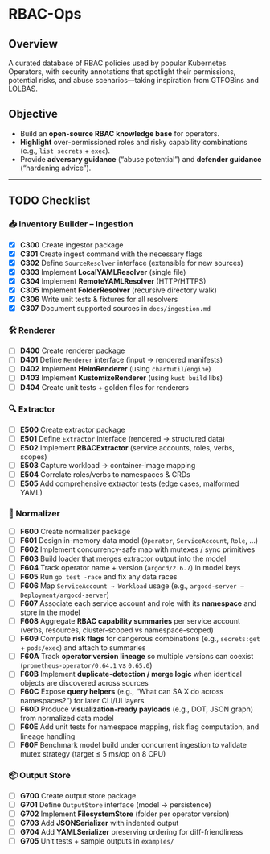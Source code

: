 # RBAC-Ops

## Overview

A curated database of RBAC policies used by popular Kubernetes Operators, with security annotations that spotlight their permissions, potential risks, and abuse scenarios—taking inspiration from GTFOBins and LOLBAS.

## Objective

- Build an **open-source RBAC knowledge base** for operators.  
- **Highlight** over-permissioned roles and risky capability combinations (e.g., `list secrets` + `exec`).  
- Provide **adversary guidance** (“abuse potential”) and **defender guidance** (“hardening advice”).

---

## TODO Checklist

### 📥 Inventory Builder – Ingestion

- [x] **C300** Create ingestor package
- [x] **C301** Create ingest command with the necessary flags
- [x] **C302** Define `SourceResolver` interface (extensible for new sources)  
- [x] **C303** Implement **LocalYAMLResolver** (single file)  
- [x] **C304** Implement **RemoteYAMLResolver** (HTTP/HTTPS)  
- [x] **C305** Implement **FolderResolver** (recursive directory walk)  
- [x] **C306** Write unit tests & fixtures for all resolvers  
- [x] **C307** Document supported sources in `docs/ingestion.md`  

### 🛠 Renderer

- [ ] **D400** Create renderer package
- [ ] **D401** Define `Renderer` interface (input → rendered manifests)  
- [ ] **D402** Implement **HelmRenderer** (using `chartutil`/`engine`)  
- [ ] **D403** Implement **KustomizeRenderer** (using `kust build` libs)  
- [ ] **D404** Create unit tests + golden files for renderers

### 🔍 Extractor

- [ ] **E500** Create extractor package
- [ ] **E501** Define `Extractor` interface (rendered → structured data)  
- [ ] **E502** Implement **RBACExtractor** (service accounts, roles, verbs, scopes)  
- [ ] **E503** Capture workload → container-image mapping  
- [ ] **E504** Correlate roles/verbs to namespaces & CRDs  
- [ ] **E505** Add comprehensive extractor tests (edge cases, malformed YAML)  

### 🧩 Normalizer

- [ ] **F600** Create normalizer package
- [ ] **F601** Design in-memory data model (`Operator`, `ServiceAccount`, `Role`, …)  
- [ ] **F602** Implement concurrency-safe map with mutexes / sync primitives  
- [ ] **F603** Build loader that merges extractor output into the model  
- [ ] **F604** Track operator name + version (`argocd/2.6.7`) in model keys  
- [ ] **F605** Run `go test -race` and fix any data races
- [ ] **F606** Map `ServiceAccount → Workload` usage (e.g., `argocd-server → Deployment/argocd-server`)  
- [ ] **F607** Associate each service account and role with its **namespace** and store in the model  
- [ ] **F608** Aggregate **RBAC capability summaries** per service account (verbs, resources, cluster-scoped vs namespace-scoped)  
- [ ] **F609** Compute **risk flags** for dangerous combinations (e.g., `secrets:get` + `pods/exec`) and attach to summaries  
- [ ] **F60A** Track **operator version lineage** so multiple versions can coexist (`prometheus-operator/0.64.1` vs `0.65.0`)  
- [ ] **F60B** Implement **duplicate-detection / merge logic** when identical objects are discovered across sources  
- [ ] **F60C** Expose **query helpers** (e.g., “What can SA X do across namespaces?”) for later CLI/UI layers  
- [ ] **F60D** Produce **visualization-ready payloads** (e.g., DOT, JSON graph) from normalized data model  
- [ ] **F60E** Add unit tests for namespace mapping, risk flag computation, and lineage handling  
- [ ] **F60F** Benchmark model build under concurrent ingestion to validate mutex strategy (target ≤ 5 ms/op on 8 CPU)  

### 📦 Output Store

- [ ] **G700** Create output store package
- [ ] **G701** Define `OutputStore` interface (model → persistence)  
- [ ] **G702** Implement **FilesystemStore** (folder per operator version)  
- [ ] **G703** Add **JSONSerializer** with indented output  
- [ ] **G704** Add **YAMLSerializer** preserving ordering for diff-friendliness  
- [ ] **G705** Unit tests + sample outputs in `examples/`  
